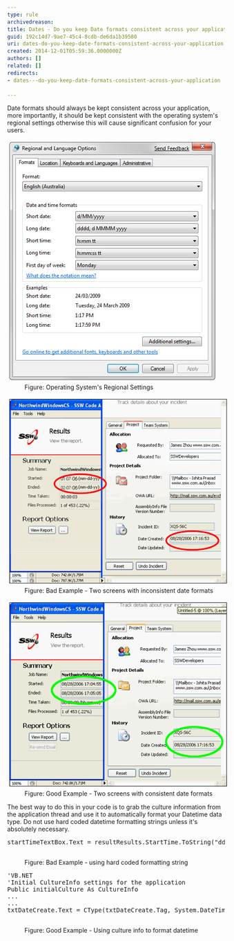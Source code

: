 ```yaml
---
type: rule
archivedreason: 
title: Dates - Do you keep Date formats consistent across your application?
guid: 192c14d7-9ae7-45c4-8cdb-de6da1b39580
uri: dates-do-you-keep-date-formats-consistent-across-your-application
created: 2014-12-01T05:59:36.0000000Z
authors: []
related: []
redirects:
- dates---do-you-keep-date-formats-consistent-across-your-application

---
```


Date formats should always be kept consistent across your application, more importantly,                      it should be kept consistent with the operating system's regional settings otherwise                      this will cause significant confusion for your users.

<!--endintro-->
<dl class="image"><dt> 
      <img alt="OS Regional Settings" src="../../assets/BetterInterface_RegionalSettings.jpg" style="margin:5px;">
   </dt><dd> Figure: Operating System's Regional Settings </dd></dl><dl class="badImage"><dt> 
      <img alt="Bad Example" src="../../assets/BadExampleDP.gif" style="margin:5px;width:582px;">
   </dt><dd> Figure: Bad Example - Two screens with inconsistent date formats</dd></dl><dl class="goodImage"><dt> 
      <img alt="Good Example" src="../../assets/GoodExampleDP.gif" style="margin:5px;width:582px;">
   </dt><dd> Figure: Good Example - Two screens with consistent date formats</dd></dl>
The best way to do this in your code is to grab the culture information from the application thread and use it to automatically format your Datetime data type. Do not use hard coded datetime formatting strings unless it's absolutely necessary.
<dl class="badCode"><dt><pre>startTimeTextBox.Text = resultResults.StartTime.ToString("dd/MM/yyyy hh:mm:ss");
                    </pre></dt><dd>Figure: Bad Example - using hard coded formatting string</dd></dl><dl class="goodCode"><dt><pre>'VB.NET
'Initial CultureInfo settings for the application
Public initialCulture As CultureInfo
...
...
txtDateCreate.Text = CType(txtDateCreate.Tag, System.DateTime).ToString(initialCulture.DateTimeFormat)
                    </pre></dt><dd>Figure: Good Example - Using culture info to format datetime</dd></dl>

